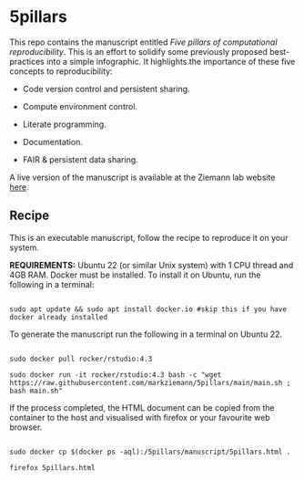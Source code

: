 # 5pillars

This repo contains the manuscript entitled *Five pillars of computational reproducibility*.
This is an effort to solidify some previously proposed best-practices into a simple infographic.
It highlights the importance of these five concepts to reproducibility:

* Code version control and persistent sharing.

* Compute environment control.

* Literate programming.

* Documentation.

* FAIR & persistent data sharing.

A live version of the manuscript is available at the Ziemann lab website [here](https://ziemann-lab.net/public/5pillars/5pillars2.html).

## Recipe

This is an executable manuscript, follow the recipe to reproduce it on your system.

**REQUIREMENTS:** Ubuntu 22 (or similar Unix system) with 1 CPU thread and 4GB RAM.
Docker must be installed.
To install it on Ubuntu, run the following in a terminal:

```

sudo apt update && sudo apt install docker.io #skip this if you have docker already installed

```

To generate the manuscript run the following in a terminal on Ubuntu 22.

```

sudo docker pull rocker/rstudio:4.3

sudo docker run -it rocker/rstudio:4.3 bash -c "wget https://raw.githubusercontent.com/markziemann/5pillars/main/main.sh ; bash main.sh"

```

If the process completed, the HTML document can be copied from the container to the host and visualised
with firefox or your favourite web browser.

```

sudo docker cp $(docker ps -aql):/5pillars/manuscript/5pillars.html .

firefox 5pillars.html

```

